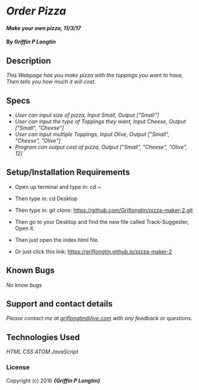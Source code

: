 # _Order Pizza_

#### _Make your own pizza, 11/3/17_

#### By _**Griffin P Longtin**_

## Description

_This Webpage has you make pizza with the toppings you want to have, Then tells you how much it will cost._

## Specs

* _User can input size of pizza, Input Small, Output ["Small"]_
* _User can input the type of Toppings they want, Input Cheese, Output ["Small", "Cheese"]_
* _User can input multiple Toppings, Input Olive, Output ["Small", "Cheese", "Olive"]_
* _Program can output cost of pizza, Output ["Small", "Cheese", "Olive", 12]_

## Setup/Installation Requirements

* Open up terminal and type in: cd ~
* Then type in: cd Desktop
* Then type in: git clone: https://github.com/Griflongtin/pizza-maker-2.git
* Then go to your Desktop and find the new file called Track-Suggester, Open it.
* Then just open the index.html file.

* Or just click this link: https://griflongtin.github.io/pizza-maker-2

## Known Bugs

_No know bugs_

## Support and contact details

_Please contact me at griflongtin@live.com with any feedback or questions._

## Technologies Used

_HTML_
_CSS_
_ATOM_
_JavaScript_

### License

Copyright (c) 2016 **_{Griffin P Longtin}_**
